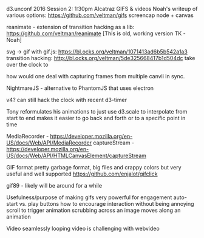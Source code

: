 d3.unconf 2016
Session 2: 1:30pm
Alcatraz
GIFS & videos
Noah's writeup of various options: https://github.com/veltman/gifs
screencap
node + canvas

reanimate - extension of transition hacking as a lib: https://github.com/veltman/reanimate [This is old, working version TK -Noah]



svg -> gif with gif.js: https://bl.ocks.org/veltman/1071413ad6b5b542a1a3
transition hacking: http://bl.ocks.org/veltman/5de325668417b1d504dc
take over the clock to 

how would one deal with capturing frames from multiple canvii in sync.

NightmareJS - alternative to PhantomJS that uses electron

v4? can still hack the clock with recent d3-timer

Tony reformulates his animations to just use d3.scale to interpolate from start to end
makes it easier to go back and forth or to a specific point in time

MediaRecorder - https://developer.mozilla.org/en-US/docs/Web/API/MediaRecorder
captureStream - https://developer.mozilla.org/en-US/docs/Web/API/HTMLCanvasElement/captureStream

GIF format
pretty garbage format, big files and crappy colors
but very useful and well supported
https://github.com/enjalot/gifclick

gif89 - likely will be around for a while

Usefulness/purpose of making gifs
very powerful for engagement
auto-start vs. play buttons
how to encourage interaction without being annoying
scroll to trigger animation
scrubbing across an image moves along an animation

Video
seamlessly looping video is challenging with webvideo


